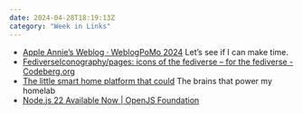 ```yaml
---
date: 2024-04-28T18:19:13Z
category: "Week in Links"
---
```


* [Apple Annie’s Weblog · WeblogPoMo 2024](https://weblog.anniegreens.lol/weblog-posting-month-2024) Let’s see if I can make time. 
* [FediverseIconography/pages: icons of the fediverse – for the fediverse - Codeberg.org](https://codeberg.org/FediverseIconography/pages) 
* [The little smart home platform that could](https://www.theverge.com/24135207/home-assistant-announces-open-home-foundation) The brains that power my homelab
* [Node.js 22 Available Now | OpenJS Foundation](https://openjsf.org/blog/nodejs-22-available) 